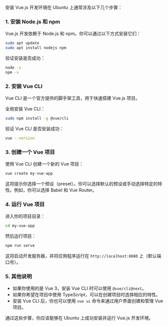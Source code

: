 安装 Vue.js 开发环境在 Ubuntu 上通常涉及以下几个步骤：

### 1. 安装 Node.js 和 npm

Vue.js 开发依赖于 Node.js 和 npm。你可以通过以下方式安装它们：

```bash
sudo apt update
sudo apt install nodejs npm
```

验证安装是否成功：

```bash
node -v
npm -v
```

### 2. 安装 Vue CLI

Vue CLI 是一个官方提供的脚手架工具，用于快速搭建 Vue.js 项目。

全局安装 Vue CLI：

```bash
sudo npm install -g @vue/cli
```

验证 Vue CLI 是否安装成功：

```bash
vue --version
```

### 3. 创建一个 Vue 项目

使用 Vue CLI 创建一个新的 Vue 项目：

```bash
vue create my-vue-app
```

这将提示你选择一个预设（preset）。你可以选择默认的预设或手动选择特定的特性。例如，你可以选择 Babel 和 Vue Router。

### 4. 运行 Vue 项目

进入你的项目目录：

```bash
cd my-vue-app
```

然后运行项目：

```bash
npm run serve
```

这将启动开发服务器，并将应用程序运行在 `http://localhost:8080` 上（默认端口号）。

### 5. 其他说明

- 如果你使用的是 Vue 3，安装 Vue CLI 时可以使用 `@vue/cli@next`。
- 如果你希望在项目中使用 TypeScript，可以在创建项目时选择相应的特性。
- 安装 Vue CLI 后，你也可以使用 `vue ui` 命令来通过用户界面创建和管理 Vue 项目。

通过这些步骤，你应该能够在 Ubuntu 上成功安装并运行 Vue.js 开发环境。
